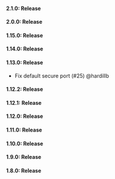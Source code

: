 #### 2.1.0: Release


#### 2.0.0: Release


#### 1.15.0: Release


#### 1.14.0: Release


#### 1.13.0: Release

 - Fix default secure port (#25) @hardillb

#### 1.12.2: Release


#### 1.12.1: Release


#### 1.12.0: Release


#### 1.11.0: Release


#### 1.10.0: Release


#### 1.9.0: Release


#### 1.8.0: Release


